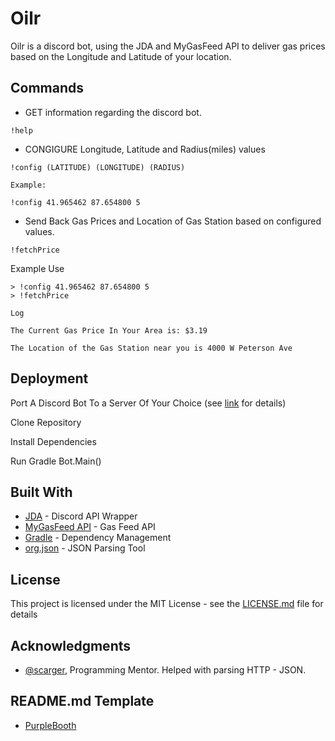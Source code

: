 # Oilr
Oilr is a discord bot, using the JDA and MyGasFeed API to deliver gas prices based on the Longitude and Latitude of your location.

## Commands

* GET information regarding the discord bot.

```
!help
```

* CONGIGURE Longitude, Latitude and Radius(miles) values

```
!config (LATITUDE) (LONGITUDE) (RADIUS)

Example:

!config 41.965462 87.654800 5
```

* Send Back Gas Prices and Location of Gas Station based on configured values.

```
!fetchPrice
```

Example Use

```
> !config 41.965462 87.654800 5
> !fetchPrice

Log

The Current Gas Price In Your Area is: $3.19

The Location of the Gas Station near you is 4000 W Peterson Ave

```

## Deployment

Port A Discord Bot To a Server Of Your Choice (see [link](https://github.com/DV8FromTheWorld/JDA/wiki/3) for details)

Clone Repository

Install Dependencies 

Run Gradle Bot.Main()


## Built With

* [JDA](https://github.com/DV8FromTheWorld/JDA) - Discord API Wrapper
* [MyGasFeed API](http://www.mygasfeed.com/keys/intro) - Gas Feed API 
* [Gradle](https://gradle.org/) - Dependency Management
* [org.json](http://stleary.github.io/JSON-java/index.html) - JSON Parsing Tool

## License

This project is licensed under the MIT License - see the [LICENSE.md](LICENSE.md) file for details

## Acknowledgments

* [@scarger](https://github.com/scarger), Programming Mentor. Helped with parsing HTTP - JSON. 

## README.md Template

* [PurpleBooth](https://gist.github.com/PurpleBooth/109311bb0361f32d87a2#file-readme-template-md)

